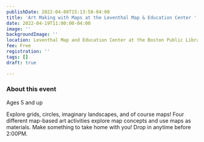 ```yaml
---
publishDate: 2022-04-08T15:13:58-04:00
title: 'Art Making with Maps at the Leventhal Map & Education Center '
date: 2022-04-19T11:00:00-04:00
image: ''
backgroundImage: ''
location: Leventhal Map and Education Center at the Boston Public Library
fee: Free
registration: ''
tags: []
draft: true

---
```

### About this event 

Ages 5 and up

Explore grids, circles, imaginary landscapes, and of course maps! Four different map-based art activities explore map concepts and use maps as materials. Make something to take home with you! Drop in anytime before 2:00PM.